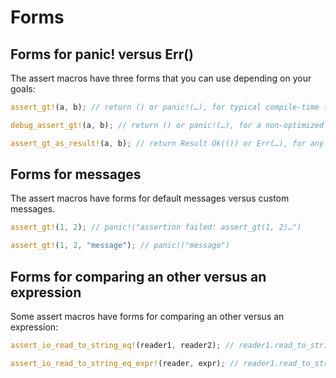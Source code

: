 # Forms


## Forms for panic! versus Err()

The assert macros have three forms that you can use depending on your goals:


```rust
assert_gt!(a, b); // return () or panic!(…), for typical compile-time testing

debug_assert_gt!(a, b); // return () or panic!(…), for a non-optimized runtime

assert_gt_as_result!(a, b); // return Result Ok(()) or Err(…), for any runtime
```


## Forms for messages

The assert macros have forms for default messages versus custom messages.

```rust
assert_gt!(1, 2); // panic!("assertion failed: assert_gt(1, 2)…")

assert_gt!(1, 2, "message"); // panic!("message")
```


## Forms for comparing an other versus an expression

Some assert macros have forms for comparing an other versus an expression:

```rust
assert_io_read_to_string_eq!(reader1, reader2); // reader1.read_to_string() = reader2.read_to_string()

assert_io_read_to_string_eq_expr!(reader, expr); // reader1.read_to_string() = expr
```
